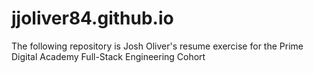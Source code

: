 # jjoliver84.github.io
The following repository is Josh Oliver's resume exercise for the Prime Digital Academy Full-Stack Engineering Cohort
